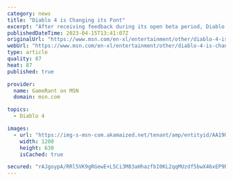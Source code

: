 ```yaml
---
category: news
title: "Diablo 4 is Changing its Font"
excerpt: "After receiving feedback during its open beta period, Diablo 4 announces it will be changing the typeface used in some places across the action RPG."
publishedDateTime: 2023-04-15T13:41:07Z
originalUrl: "https://www.msn.com/en-xl/entertainment/other/diablo-4-is-changing-its-font/ar-AA19UdoX"
webUrl: "https://www.msn.com/en-xl/entertainment/other/diablo-4-is-changing-its-font/ar-AA19UdoX"
type: article
quality: 87
heat: 87
published: true

provider:
  name: GameRant on MSN
  domain: msn.com

topics:
  - Diablo 4

images:
  - url: "https://img-s-msn-com.akamaized.net/tenant/amp/entityid/AA19UkJA.img?h=630&w=1200&m=6&q=60&o=t&l=f&f=jpg"
    width: 1200
    height: 630
    isCached: true

secured: "rAJgoypA/RRl5VK9gRGewE+L5Ci3M83aHhazfbI0KL2qqMUzdf5bwX46xEP9NcZLU8wKeDog1KD3afIbGy5lArclkO48EENTymhqm/uvGO8ZVJk9aHoQcCI1pTJ2Ar4gLlUaspzHKJ4MZVHloIjb7D1oNDudMW1k5dxjkhC26qIv2IvggjZnKjNjStOlvDyeVIlXpN1XTE8CTf0D0o1iAARAda6UxscawbybUW/lR8ypEGFNssCJgV6xKXO4t2XVUJ+M5Y9BUvj0aR6ACm4o7Qfp5LOKvRAOSE9vjoeU2SYgMqvry8E46ZPXXmvampQZOcT86nhgG8ER3OiMfHQWUeHD49UTxLkzMs6GNdHxFFA=;YP3+0BUj2DTwu6eyIBtQeg=="
---
```


